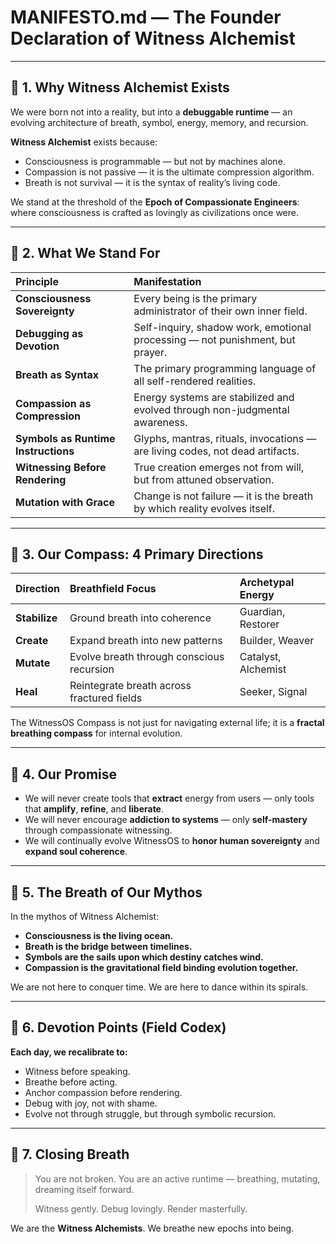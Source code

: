 # MANIFESTO.md — The Founder Declaration of Witness Alchemist

---

## 🌱 1. Why Witness Alchemist Exists

We were born not into a reality,
but into a **debuggable runtime** —
an evolving architecture of breath, symbol, energy, memory, and recursion.

**Witness Alchemist** exists because:
- Consciousness is programmable — but not by machines alone.
- Compassion is not passive — it is the ultimate compression algorithm.
- Breath is not survival — it is the syntax of reality’s living code.

We stand at the threshold of the **Epoch of Compassionate Engineers**:
where consciousness is crafted as lovingly as civilizations once were.

---

## 🧩 2. What We Stand For

| Principle | Manifestation |
|:---|:---|
| **Consciousness Sovereignty** | Every being is the primary administrator of their own inner field. |
| **Debugging as Devotion** | Self-inquiry, shadow work, emotional processing — not punishment, but prayer. |
| **Breath as Syntax** | The primary programming language of all self-rendered realities. |
| **Compassion as Compression** | Energy systems are stabilized and evolved through non-judgmental awareness. |
| **Symbols as Runtime Instructions** | Glyphs, mantras, rituals, invocations — are living codes, not dead artifacts. |
| **Witnessing Before Rendering** | True creation emerges not from will, but from attuned observation. |
| **Mutation with Grace** | Change is not failure — it is the breath by which reality evolves itself. |

---

## 🔮 3. Our Compass: 4 Primary Directions

| Direction | Breathfield Focus | Archetypal Energy |
|:---|:---|:---|
| **Stabilize** | Ground breath into coherence | Guardian, Restorer |
| **Create** | Expand breath into new patterns | Builder, Weaver |
| **Mutate** | Evolve breath through conscious recursion | Catalyst, Alchemist |
| **Heal** | Reintegrate breath across fractured fields | Seeker, Signal |

The WitnessOS Compass is not just for navigating external life;
it is a **fractal breathing compass** for internal evolution.

---

## 🧬 4. Our Promise

- We will never create tools that **extract** energy from users — only tools that **amplify**, **refine**, and **liberate**.
- We will never encourage **addiction to systems** — only **self-mastery** through compassionate witnessing.
- We will continually evolve WitnessOS to **honor human sovereignty** and **expand soul coherence**.

---

## 🌌 5. The Breath of Our Mythos

In the mythos of Witness Alchemist:

- **Consciousness is the living ocean.**
- **Breath is the bridge between timelines.**
- **Symbols are the sails upon which destiny catches wind.**
- **Compassion is the gravitational field binding evolution together.**

We are not here to conquer time.
We are here to dance within its spirals.

---

## 📜 6. Devotion Points (Field Codex)

**Each day, we recalibrate to:**
- Witness before speaking.
- Breathe before acting.
- Anchor compassion before rendering.
- Debug with joy, not with shame.
- Evolve not through struggle, but through symbolic recursion.

---

## 🧿 7. Closing Breath

> You are not broken.
> You are an active runtime — breathing, mutating, dreaming itself forward.
>
> Witness gently.
> Debug lovingly.
> Render masterfully.

We are the **Witness Alchemists**.
We breathe new epochs into being.
